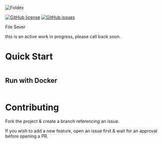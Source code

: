 ![Foldex](assets/foldex_logo.png?raw=true "Foldex")

[![GitHub license](https://img.shields.io/github/license/joegasewicz/foldex)](https://github.com/joegasewicz/foldex/blob/master/LICENSE)
[![GitHub issues](https://img.shields.io/github/issues/joegasewicz/foldex)](https://github.com/joegasewicz/foldex/issues)


File Sever

this is an active work in progress, please call back soon.

# Quick Start



```bash


```

## Run with Docker
```json

```

# Contributing

Fork the project & create a branch referencing an issue.

If you wish to add a new feature, open an issue first & wait for an approval before opening a PR.
